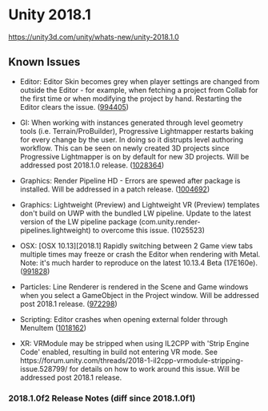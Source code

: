 # Unity 2018.1
https://unity3d.com/unity/whats-new/unity-2018.1.0

## Known Issues

<ul>
<li><p>Editor: Editor Skin becomes grey when player settings are changed from outside the Editor - for example, when fetching a project from Collab for the first time or when modifying the project by hand.  Restarting the Editor clears the issue. (<a href="https://issuetracker.unity3d.com/issues/editor-skin-becomes-grey-when-a-collab-project-is-opened-for-the-first-time">994405</a>)</p></li>
<li><p>GI: When working with instances generated through level geometry tools (i.e. Terrain/ProBuilder), Progressive Lightmapper restarts baking for every change by the user.  In doing so it distrupts level authoring workflow. This can be seen on newly created 3D projects since Progressive Lightmapper is on by default for new 3D projects.  Will be addressed post 2018.1.0 release. (<a href="https://issuetracker.unity3d.com/issues/user-experienc-eissues-with-generating-geometry-and-progressive-lightmapper-on-autogenerate">1028364</a>)</p></li>
<li><p>Graphics: Render Pipeline HD - Errors are spewed after package is installed.  Will be addressed in a patch release. (<a href="https://issuetracker.unity3d.com/issues/render-pipeline-hd-errors-are-spewed-after-package-is-installed">1004692</a>)</p></li>
<li><p>Graphics: Lightweight (Preview) and Lightweight VR (Preview) templates don't build on UWP with the bundled LW pipeline.  Update to the latest version of the LW pipeline package (com.unity.render-pipelines.lightweight) to overcome this issue. (1025523)</p></li>
<li><p>OSX: [OSX 10.13][2018.1] Rapidly switching between 2 Game view tabs multiple times may freeze or crash the Editor when rendering with Metal.   Note: it's much harder to reproduce on the latest 10.13.4 Beta (17E160e). (<a href="https://issuetracker.unity3d.com/issues/osx-10-dot-13-2018-dot-1-switching-between-2-game-view-tabs-multiple-times-freezes-editor">991828</a>)</p></li>
<li><p>Particles: Line Renderer is rendered in the Scene and Game windows when you select a GameObject in the Project window. Will be addressed post 2018.1 release. (<a href="https://issuetracker.unity3d.com/issues/line-renderer-is-render-in-scene-slash-game-window-when-selecting-object-in-the-project-window">972298</a>)</p></li>
<li><p>Scripting: Editor crashes when opening external folder through MenuItem (<a href="https://issuetracker.unity3d.com/issues/editor-crashes-when-opening-external-folder-through-menuitem">1018162</a>)</p></li>
<li><p>XR: VRModule may be stripped when using IL2CPP with 'Strip Engine Code' enabled, resulting in build not entering VR mode.  See https://forum.unity.com/threads/2018-1-il2cpp-vrmodule-stripping-issue.528799/ for details on how to work around this issue.  Will be addressed post 2018.1 release.</p></li>
</ul>

### 2018.1.0f2 Release Notes (diff since 2018.1.0f1)
